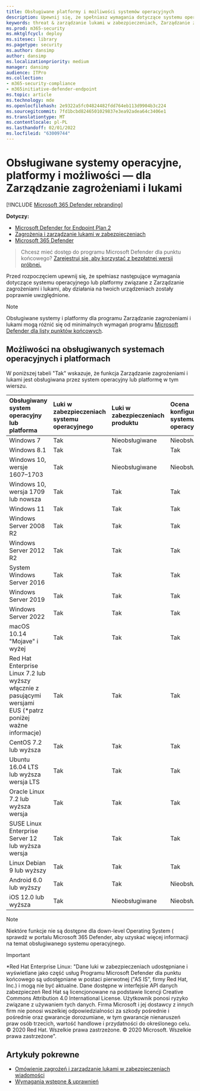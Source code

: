 ```yaml
---
title: Obsługiwane platformy i możliwości systemów operacyjnych
description: Upewnij się, że spełniasz wymagania dotyczące systemu operacyjnego lub platformy związane z Zarządzanie zagrożeniami i lukami, aby działania na wszystkich urządzeniach zostały poprawnie uwzględnione.
keywords: threat & zarządzanie lukami w zabezpieczeniach, Zarządzanie zagrożeniami i lukami, system operacyjny, wymagania platformy, wymagania wstępne, program Microsoft Defender for Endpoint-tvm obsługiwany system operacyjny, Microsoft Defender for Endpoint-tvm, obsługiwane systemy operacyjne, obsługiwane platformy, obsługa systemu Linux, obsługa komputerów Mac
ms.prod: m365-security
ms.mktglfcycl: deploy
ms.sitesec: library
ms.pagetype: security
ms.author: dansimp
author: dansimp
ms.localizationpriority: medium
manager: dansimp
audience: ITPro
ms.collection:
- m365-security-compliance
- m365initiative-defender-endpoint
ms.topic: article
ms.technology: mde
ms.openlocfilehash: 2e9322a5fc04824482fdd764eb113d9904b3c224
ms.sourcegitcommit: 7fd1bcbd8246501029837e3ea92adea64c3406e1
ms.translationtype: MT
ms.contentlocale: pl-PL
ms.lasthandoff: 02/01/2022
ms.locfileid: "63009744"
---
```

# <a name="supported-operating-systems-platforms-and-capabilities---for-threat-and-vulnerability-management"></a>Obsługiwane systemy operacyjne, platformy i możliwości — dla Zarządzanie zagrożeniami i lukami

[!INCLUDE [Microsoft 365 Defender rebranding](../../includes/microsoft-defender.md)]

**Dotyczy:**

- [Microsoft Defender for Endpoint Plan 2](https://go.microsoft.com/fwlink/?linkid=2154037)
- [Zagrożenia i zarządzanie lukami w zabezpieczeniach](next-gen-threat-and-vuln-mgt.md)
- [Microsoft 365 Defender](https://go.microsoft.com/fwlink/?linkid=2118804)

> Chcesz mieć dostęp do programu Microsoft Defender dla punktu końcowego? [Zarejestruj się, aby korzystać z bezpłatnej wersji próbnej.](https://signup.microsoft.com/create-account/signup?products=7f379fee-c4f9-4278-b0a1-e4c8c2fcdf7e&ru=https://aka.ms/MDEp2OpenTrial?ocid=docs-wdatp-portaloverview-abovefoldlink)

Przed rozpoczęciem upewnij się, że spełniasz następujące wymagania dotyczące systemu operacyjnego lub platformy związane z Zarządzanie zagrożeniami i lukami, aby działania na twoich urządzeniach zostały poprawnie uwzględnione.

> [!NOTE]
> Obsługiwane systemy i platformy dla programu Zarządzanie zagrożeniami i lukami mogą różnić się od minimalnych wymagań programu [Microsoft Defender dla listy punktów końcowych](minimum-requirements.md).

## <a name="capabilities-per-supported-operating-systems-os-and-platforms"></a>Możliwości na obsługiwanych systemach operacyjnych i platformach

W poniższej tabeli "Tak" wskazuje, że funkcja Zarządzanie zagrożeniami i lukami jest obsługiwana przez system operacyjny lub platformę w tym wierszu.

Obsługiwany system operacyjny lub platforma|Luki w zabezpieczeniach systemu operacyjnego|Luki w zabezpieczeniach produktu|Ocena konfiguracji systemu operacyjnego|Ocena konfiguracji kontroli zabezpieczeń|Ocena konfiguracji produktu oprogramowania
:---|:---|:---|:---|:---|:---
Windows 7|Tak|Nieobsługiwane|Nieobsługiwane|Nieobsługiwane|Nieobsługiwane
Windows 8.1|Tak|Tak|Tak|Tak|Tak
Windows 10, wersje 1607–1703|Tak|Nieobsługiwane|Nieobsługiwane|Nieobsługiwane|Nieobsługiwane
Windows 10, wersja 1709 lub nowsza|Tak|Tak|Tak|Tak|Tak
Windows 11|Tak|Tak|Tak|Tak|Tak
Windows Server 2008 R2|Tak|Tak|Tak|Tak|Tak
Windows Server 2012 R2|Tak|Tak|Tak|Tak|Tak
System Windows Server 2016|Tak|Tak|Tak|Tak|Tak
Windows Server 2019|Tak|Tak|Tak|Tak|Tak
Windows Server 2022|Tak|Tak|Tak|Nieobsługiwane|Tak
macOS 10.14 "Mojave" i wyżej|Tak|Tak|Tak|Tak|Tak 
Red Hat Enterprise Linux 7.2 lub wyższy włącznie z pasującymi wersjami EUS (\*patrz poniżej ważne informacje)|Tak|Tak|Tak|Tak|Tak
CentOS 7.2 lub wyższa|Tak|Tak|Tak|Tak|Tak
Ubuntu 16.04 LTS lub wyższa wersja LTS|Tak|Tak|Tak|Tak|Tak
Oracle Linux 7.2 lub wyższa wersja|Tak|Tak|Tak|Tak|Tak
SUSE Linux Enterprise Server 12 lub wyższa wersja|Tak|Tak|Tak|Tak|Tak
Linux Debian 9 lub wyższy|Tak|Tak|Tak|Tak|Tak
Android 6.0 lub wyższy|Tak|Tak|Nieobsługiwane|Nieobsługiwane|Nieobsługiwane
iOS 12.0 lub wyższa|Tak|Nieobsługiwane|Nieobsługiwane|Nieobsługiwane|Nieobsługiwane

> [!NOTE]
> Niektóre funkcje nie są dostępne dla  down-level Operating System ( sprawdź w portalu Microsoft 365 Defender, aby uzyskać więcej informacji na temat obsługiwanego systemu operacyjnego.

> [!IMPORTANT]
> \*Red Hat Enterprise Linux: "Dane luki w zabezpieczeniach udostępniane i wyświetlane jako część usług Programu Microsoft Defender dla punktu końcowego są udostępniane w postaci pierwotnej ("AS IS", firmy Red Hat, Inc.) i mogą nie być aktualne. Dane dostępne w interfejsie API danych zabezpieczeń Red Hat są licencjonowane na podstawie licencji Creative Commons Attribution 4.0 International License. Użytkownik ponosi ryzyko związane z używaniem tych danych. Firma Microsoft i jej dostawcy z innych firm nie ponosi wszelkiej odpowiedzialności za szkody pośrednie i pośrednie oraz gwarancje dorozumiane, w tym gwarancje nienaruszeń praw osób trzecich, wartość handlowe i przydatności do określonego celu. © 2020 Red Hat. Wszelkie prawa zastrzeżone. © 2020 Microsoft. Wszelkie prawa zastrzeżone".

## <a name="related-articles"></a>Artykuły pokrewne

- [Omówienie zagrożeń i zarządzanie lukami w zabezpieczeniach wiadomości](next-gen-threat-and-vuln-mgt.md)
- [Wymagania wstępne & uprawnień](tvm-prerequisites.md)

